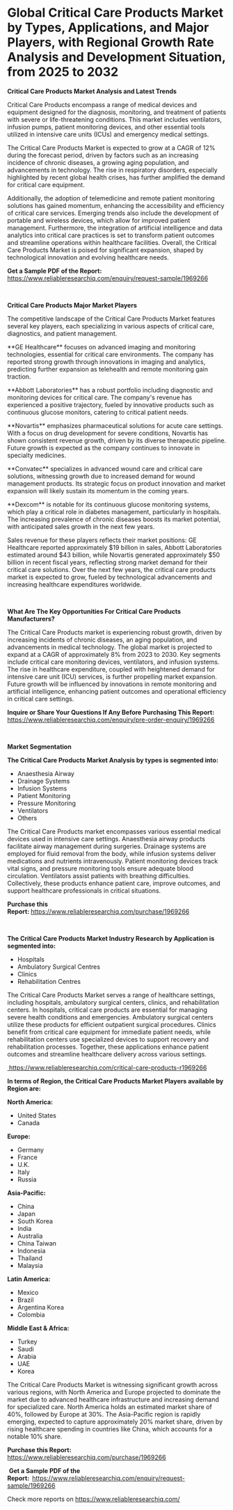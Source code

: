 <p><h1>Global Critical Care Products Market by Types, Applications, and Major Players, with Regional Growth Rate Analysis and Development Situation, from 2025 to 2032</h1></p><p><strong>Critical Care Products Market Analysis and Latest Trends</strong></p>
<p><p>Critical Care Products encompass a range of medical devices and equipment designed for the diagnosis, monitoring, and treatment of patients with severe or life-threatening conditions. This market includes ventilators, infusion pumps, patient monitoring devices, and other essential tools utilized in intensive care units (ICUs) and emergency medical settings.</p><p>The Critical Care Products Market is expected to grow at a CAGR of 12% during the forecast period, driven by factors such as an increasing incidence of chronic diseases, a growing aging population, and advancements in technology. The rise in respiratory disorders, especially highlighted by recent global health crises, has further amplified the demand for critical care equipment. </p><p>Additionally, the adoption of telemedicine and remote patient monitoring solutions has gained momentum, enhancing the accessibility and efficiency of critical care services. Emerging trends also include the development of portable and wireless devices, which allow for improved patient management. Furthermore, the integration of artificial intelligence and data analytics into critical care practices is set to transform patient outcomes and streamline operations within healthcare facilities. Overall, the Critical Care Products Market is poised for significant expansion, shaped by technological innovation and evolving healthcare needs.</p></p>
<p><strong>Get a Sample PDF of the Report:&nbsp;</strong> <a href="https://www.reliableresearchiq.com/enquiry/request-sample/1969266?utm_campaign=2811&utm_medium=2&utm_source=Github&utm_content=ia&utm_term=04032025&utm_id=critical-care-products">https://www.reliableresearchiq.com/enquiry/request-sample/1969266</a></p>
<p>&nbsp;</p>
<p><strong>Critical Care Products Major Market Players</strong></p>
<p><p>The competitive landscape of the Critical Care Products Market features several key players, each specializing in various aspects of critical care, diagnostics, and patient management.</p><p>**GE Healthcare** focuses on advanced imaging and monitoring technologies, essential for critical care environments. The company has reported strong growth through innovations in imaging and analytics, predicting further expansion as telehealth and remote monitoring gain traction.</p><p>**Abbott Laboratories** has a robust portfolio including diagnostic and monitoring devices for critical care. The company's revenue has experienced a positive trajectory, fueled by innovative products such as continuous glucose monitors, catering to critical patient needs.</p><p>**Novartis** emphasizes pharmaceutical solutions for acute care settings. With a focus on drug development for severe conditions, Novartis has shown consistent revenue growth, driven by its diverse therapeutic pipeline. Future growth is expected as the company continues to innovate in specialty medicines.</p><p>**Convatec** specializes in advanced wound care and critical care solutions, witnessing growth due to increased demand for wound management products. Its strategic focus on product innovation and market expansion will likely sustain its momentum in the coming years.</p><p>**Dexcom** is notable for its continuous glucose monitoring systems, which play a critical role in diabetes management, particularly in hospitals. The increasing prevalence of chronic diseases boosts its market potential, with anticipated sales growth in the next few years.</p><p>Sales revenue for these players reflects their market positions: GE Healthcare reported approximately $19 billion in sales, Abbott Laboratories estimated around $43 billion, while Novartis generated approximately $50 billion in recent fiscal years, reflecting strong market demand for their critical care solutions. Over the next few years, the critical care products market is expected to grow, fueled by technological advancements and increasing healthcare expenditures worldwide.</p></p>
<p>&nbsp;</p>
<p><strong>What Are The Key Opportunities For Critical Care Products Manufacturers?</strong></p>
<p><p>The Critical Care Products market is experiencing robust growth, driven by increasing incidents of chronic diseases, an aging population, and advancements in medical technology. The global market is projected to expand at a CAGR of approximately 8% from 2023 to 2030. Key segments include critical care monitoring devices, ventilators, and infusion systems. The rise in healthcare expenditure, coupled with heightened demand for intensive care unit (ICU) services, is further propelling market expansion. Future growth will be influenced by innovations in remote monitoring and artificial intelligence, enhancing patient outcomes and operational efficiency in critical care settings.</p></p>
<p><strong>Inquire or Share Your Questions If Any Before Purchasing This Report:</strong> <a href="https://www.reliableresearchiq.com/enquiry/pre-order-enquiry/1969266?utm_campaign=2811&utm_medium=2&utm_source=Github&utm_content=ia&utm_term=04032025&utm_id=critical-care-products">https://www.reliableresearchiq.com/enquiry/pre-order-enquiry/1969266</a></p>
<p>&nbsp;</p>
<p><strong>Market Segmentation</strong></p>
<p><strong>The Critical Care Products Market Analysis by types is segmented into:</strong></p>
<p><ul><li>Anaesthesia Airway</li><li>Drainage Systems</li><li>Infusion Systems</li><li>Patient Monitoring</li><li>Pressure Monitoring</li><li>Ventilators</li><li>Others</li></ul></p>
<p><p>The Critical Care Products market encompasses various essential medical devices used in intensive care settings. Anaesthesia airway products facilitate airway management during surgeries. Drainage systems are employed for fluid removal from the body, while infusion systems deliver medications and nutrients intravenously. Patient monitoring devices track vital signs, and pressure monitoring tools ensure adequate blood circulation. Ventilators assist patients with breathing difficulties. Collectively, these products enhance patient care, improve outcomes, and support healthcare professionals in critical situations.</p></p>
<p><strong>Purchase this Report:&nbsp;</strong><a href="https://www.reliableresearchiq.com/purchase/1969266?utm_campaign=2811&utm_medium=2&utm_source=Github&utm_content=ia&utm_term=04032025&utm_id=critical-care-products">https://www.reliableresearchiq.com/purchase/1969266</a></p>
<p>&nbsp;</p>
<p><strong>The Critical Care Products Market Industry Research by Application is segmented into:</strong></p>
<p><ul><li>Hospitals</li><li>Ambulatory Surgical Centres</li><li>Clinics</li><li>Rehabilitation Centres</li></ul></p>
<p><p>The Critical Care Products Market serves a range of healthcare settings, including hospitals, ambulatory surgical centers, clinics, and rehabilitation centers. In hospitals, critical care products are essential for managing severe health conditions and emergencies. Ambulatory surgical centers utilize these products for efficient outpatient surgical procedures. Clinics benefit from critical care equipment for immediate patient needs, while rehabilitation centers use specialized devices to support recovery and rehabilitation processes. Together, these applications enhance patient outcomes and streamline healthcare delivery across various settings.</p></p>
<p><a href="https://www.reliableresearchiq.com/critical-care-products-r1969266?utm_campaign=2811&utm_medium=2&utm_source=Github&utm_content=ia&utm_term=04032025&utm_id=critical-care-products">&nbsp;https://www.reliableresearchiq.com/critical-care-products-r1969266</a></p>
<p><strong>In terms of Region, the Critical Care Products Market Players available by Region are:</strong></p>
<p>
    <p> <strong> North America: </strong>
        <ul>
            <li>United States</li>
            <li>Canada</li>
        </ul>
        </p> 
    <p> <strong> Europe: </strong>
        <ul>
            <li>Germany</li>
            <li>France</li>
            <li>U.K.</li>
            <li>Italy</li>
            <li>Russia</li>
        </ul>
        </p> 
    <p> <strong> Asia-Pacific: </strong>
        <ul>
            <li>China</li>
            <li>Japan</li>
            <li>South Korea</li>
            <li>India</li>
            <li>Australia</li>
            <li>China Taiwan</li>
            <li>Indonesia</li>
            <li>Thailand</li>
            <li>Malaysia</li>
        </ul>
        </p> 
    <p> <strong> Latin America: </strong>
        <ul>
            <li>Mexico</li>
            <li>Brazil</li>
            <li>Argentina Korea</li>
            <li>Colombia</li>
        </ul>
        </p> 
    <p> <strong> Middle East & Africa: </strong>
        <ul>
            <li>Turkey</li>
            <li>Saudi</li>
            <li>Arabia</li>
            <li>UAE</li>
            <li>Korea</li>
        </ul>
    </p>
    </p>
<p><p>The Critical Care Products Market is witnessing significant growth across various regions, with North America and Europe projected to dominate the market due to advanced healthcare infrastructure and increasing demand for specialized care. North America holds an estimated market share of 40%, followed by Europe at 30%. The Asia-Pacific region is rapidly emerging, expected to capture approximately 20% market share, driven by rising healthcare spending in countries like China, which accounts for a notable 10% share.</p></p>
<p><strong>Purchase this Report: </strong><a href="https://www.reliableresearchiq.com/purchase/1969266?utm_campaign=2811&utm_medium=2&utm_source=Github&utm_content=ia&utm_term=04032025&utm_id=critical-care-products">https://www.reliableresearchiq.com/purchase/1969266</a></p>
<p>&nbsp;<strong>Get a Sample PDF of the Report:&nbsp;&nbsp;</strong><a href="https://www.reliableresearchiq.com/enquiry/request-sample/1969266?utm_campaign=2811&utm_medium=2&utm_source=Github&utm_content=ia&utm_term=04032025&utm_id=critical-care-products">https://www.reliableresearchiq.com/enquiry/request-sample/1969266</a></p>
<p><strong></strong></p>
<p>Check more reports on <a href="https://www.reliableresearchiq.com/?utm_campaign=2811&utm_medium=2&utm_source=Github&utm_content=ia&utm_term=04032025&utm_id=critical-care-products">https://www.reliableresearchiq.com/</a></p>